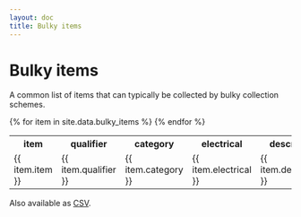 ```yaml
---
layout: doc
title: Bulky items
---
```


# Bulky items

A common list of items that can typically be collected by bulky collection schemes.


<table>
<tr>
  <th>item</th>
  <th>qualifier</th>
  <th>category</th>
  <th>electrical</th>
  <th>description</th>
</tr>
{% for item in site.data.bulky_items %}
<tr>
  <td>{{ item.item }}</td>
  <td>{{ item.qualifier }}</td>
  <td>{{ item.category }}</td>
  <td>{{ item.electrical }}</td>
  <td>{{ item.description }}</td>
  </td>
</tr>
{% endfor %}
</table>

Also available as <a href="https://github.com/communitiesuk/waste-service-standards/blob/gh-pages/_data/bulky_items.csv" download="bulky_items.csv">CSV</a>.

